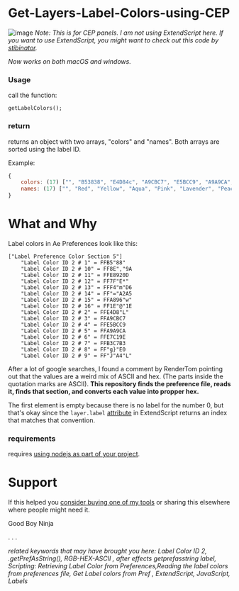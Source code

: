 # Get-Layers-Label-Colors-using-CEP
![image](https://user-images.githubusercontent.com/66829812/164243124-6041a70e-b3a2-4bd2-a5e4-af8fd479a01e.png)
_Note: This is for CEP panels. I am not using ExtendScript here.
If you want to use ExtendScript, you might want to check out this code by [stibinator](https://github.com/stibinator/AEScripts/blob/master/ScriptUI%20Panels/simplify%20duik%20icons.jsx#L283)._

_Now works on both macOS and windows._

### Usage
call the function:
```
getLabelColors(); 
```

### return
returns an object with two arrays, "colors" and "names".
Both arrays are sorted using the label ID.

Example:
```js
{
	colors: (17) ["", "B53838", "E4D84c", "A9CBC7", "E5BCC9", "A9A9CA", "E7C19E", "B3C7B3", "677dE0", "4aA44c", "8E2c9A", "E8920D", "7F452a", "F46dD6", "3dA2A5", "A89677", "1E401E"]
	names: (17) ["", "Red", "Yellow", "Aqua", "Pink", "Lavender", "Peach", "Sea Foam", "Blue", "Green", "Purple", "Orange", "Brown", "Fuchsia", "Cyan", "Sandstone", "Dark Green"]
}
```



# What and Why
Label colors in Ae Preferences look like this:
```
["Label Preference Color Section 5"]
	"Label Color ID 2 # 1" = FFB5"88"
	"Label Color ID 2 # 10" = FF8E","9A
	"Label Color ID 2 # 11" = FFE8920D
	"Label Color ID 2 # 12" = FF7F"E*"
	"Label Color ID 2 # 13" = FFF4"m"D6
	"Label Color ID 2 # 14" = FF"="A2A5
	"Label Color ID 2 # 15" = FFA896"w"
	"Label Color ID 2 # 16" = FF1E"@"1E
	"Label Color ID 2 # 2" = FFE4D8"L"
	"Label Color ID 2 # 3" = FFA9CBC7
	"Label Color ID 2 # 4" = FFE5BCC9
	"Label Color ID 2 # 5" = FFA9A9CA
	"Label Color ID 2 # 6" = FFE7C19E
	"Label Color ID 2 # 7" = FFB3C7B3
	"Label Color ID 2 # 8" = FF"g}"E0
	"Label Color ID 2 # 9" = FF"J"A4"L"
```

After a lot of google searches, I found a comment by RenderTom pointing out that the values are a weird mix of ASCII and hex. (The parts inside the quotation marks are ASCII). **This repository finds the preference file, reads it, finds that section, and converts each value into propper hex.**



The first element is empty because there is no label for the number 0, but that's okay since the `layer.label` [attribute](https://ae-scripting.docsforadobe.dev/layers/layer.html#layer-label) in ExtendScript returns an index that matches that convention.

### requirements
requires  [using nodejs as part of your project](https://www.davidebarranca.com/2015/12/html-panel-tips-19-cc2015-1-cep6-1-node-js-fixes/).



# Support
If this helped you [consider buying one of my tools](https://www.goodboy.ninja/) or sharing this elsewhere where people might need it.

Good Boy Ninja


.
.
.

_related keywords that may have brought you here:
Label Color ID 2,  .getPrefAsString(), RGB-HEX-ASCII , after effects getprefasstring label, Scripting: Retrieving Label Color from Preferences,Reading the label colors from preferences file, Get Label colors from Pref , ExtendScript, JavaScript, Labels_

